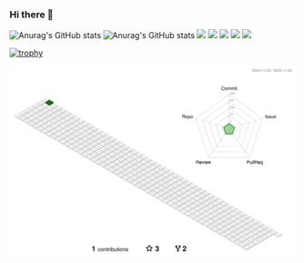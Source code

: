 ### Hi there 👋

<!--
**jaeyoung99-lee/jaeyoung99-lee** is a ✨ _special_ ✨ repository because its `README.md` (this file) appears on your GitHub profile.

Here are some ideas to get you started:

- 🔭 I’m currently working on ...
- 🌱 I’m currently learning ...
- 👯 I’m looking to collaborate on ...
- 🤔 I’m looking for help with ...
- 💬 Ask me about ...
- 📫 How to reach me: ...
- 😄 Pronouns: ...
- ⚡ Fun fact: ...
-->

![Anurag's GitHub stats](https://github-readme-stats.vercel.app/api/top-langs/?username=jaeyoung99-lee&exclude_repo=jaeyoung99-lee.github.io&layout=compact&theme=blue-green)
![Anurag's GitHub stats](https://github-readme-stats.vercel.app/api?username=jaeyoung99-lee&show_icons=true&theme=blue-green)
![](https://github-profile-summary-cards.vercel.app/api/cards/profile-details?username=jaeyoung99-lee&theme=blue_green)
![](https://github-profile-summary-cards.vercel.app/api/cards/most-commit-language?username=jaeyoung99-lee&theme=blue_green)
![](https://github-profile-summary-cards.vercel.app/api/cards/repos-per-language?username=jaeyoung99-lee&theme=blue_green)
![](https://github-profile-summary-cards.vercel.app/api/cards/stats?username=jaeyoung99-lee&theme=blue_green)
![](https://github-profile-summary-cards.vercel.app/api/cards/productive-time?username=jaeyoung99-lee&theme=blue_green)

[![trophy](https://github-profile-trophy.vercel.app/?username=jaeyoung99-lee&theme=flat&column=8)](https://github.com/jaeyoung99-lee/)

![](./profile-3d-contrib/profile-green-animate.svg)
